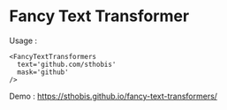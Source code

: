 # Fancy Text Transformer

Usage :
```
<FancyTextTransformers
  text='github.com/sthobis'
  mask='github'
/>
```

Demo : https://sthobis.github.io/fancy-text-transformers/
